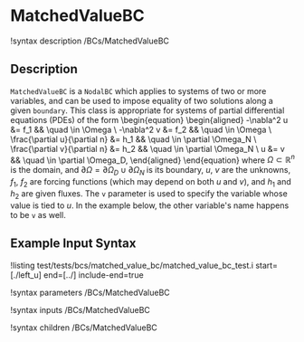 # MatchedValueBC

!syntax description /BCs/MatchedValueBC

## Description

`MatchedValueBC` is a `NodalBC` which applies to systems of two or more variables,
and can be used to impose equality of two solutions along a given `boundary`.
This class is appropriate for systems of partial differential equations (PDEs) of
the form
\begin{equation}
\begin{aligned}
  -\nabla^2 u &= f_1 && \quad \in \Omega \\
  -\nabla^2 v &= f_2 && \quad \in \Omega \\
  \frac{\partial u}{\partial n} &= h_1 && \quad \in \partial \Omega_N \\
  \frac{\partial v}{\partial n} &= h_2 && \quad \in \partial \Omega_N \\
  u &= v && \quad \in \partial \Omega_D,
\end{aligned}
\end{equation}
where $\Omega \subset \mathbb{R}^n$ is the domain, and $\partial
\Omega = \partial \Omega_D \cup \partial \Omega_N$ is its boundary,
$u$, $v$ are the unknowns, $f_1$, $f_2$ are forcing functions (which
may depend on both $u$ and $v$), and $h_1$ and $h_2$ are given
fluxes. The `v` parameter is used to specify the variable whose value
is tied to $u$. In the example below, the other variable's name
happens to be `v` as well.

## Example Input Syntax

!listing test/tests/bcs/matched_value_bc/matched_value_bc_test.i start=[./left_u] end=[../] include-end=true

!syntax parameters /BCs/MatchedValueBC

!syntax inputs /BCs/MatchedValueBC

!syntax children /BCs/MatchedValueBC
